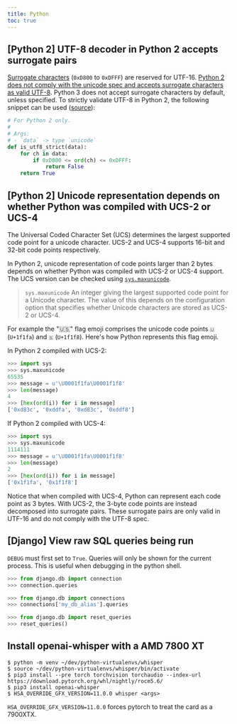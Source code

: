 ```yaml
---
title: Python
toc: true
---
```


## [Python 2] UTF-8 decoder in Python 2 accepts surrogate pairs

[Surrogate characters](https://unicodebook.readthedocs.io/unicode_encodings.html#utf-16-surrogate-pairs)
(`0xD800` to `0xDFFF`) are reserved for UTF-16. [Python 2 does not comply with
the unicode spec and accepts surrogate characters as valid
UTF-8](https://bugs.python.org/issue26260). Python 3 does not accept surrogate
characters by default, unless specified. To strictly validate UTF-8 in Python
2, the following snippet can be used ([source](https://unicodebook.readthedocs.io/guess_encoding.html#is-utf-8)):

```python
# For Python 2 only.
#
# Args:
# - `data` -> type `unicode`
def is_utf8_strict(data):
    for ch in data:
        if 0xD800 <= ord(ch) <= 0xDFFF:
            return False
    return True
```

## [Python 2] Unicode representation depends on whether Python was compiled with UCS-2 or UCS-4

The Universal Coded Character Set (UCS) determines the largest supported code
point for a unicode character. UCS-2 and UCS-4 supports 16-bit and 32-bit code
points respectively.

In Python 2, unicode representation of code points larger than 2 bytes depends
on whether Python was compiled with UCS-2 or UCS-4 support. The UCS version can
be checked using
[`sys.maxunicode`](https://docs.python.org/3.1/library/sys.html#sys.maxunicode).

> `sys.maxunicode`
> An integer giving the largest supported code point for a Unicode character.
> The value of this depends on the configuration option that specifies whether
> Unicode characters are stored as UCS-2 or UCS-4.

For example the "🇺🇸" flag emoji comprises the unicode code points `🇺` (`U+1f1fa`) and `🇸` (`U+1f1f8`). Here's how Python represents this flag emoji.

In Python 2 compiled with UCS-2:

```python
>>> import sys
>>> sys.maxunicode
65535
>>> message = u'\U0001f1fa\U0001f1f8'
>>> len(message)
4
>>> [hex(ord(i)) for i in message]
['0xd83c', '0xddfa', '0xd83c', '0xddf8']
```

If Python 2 compiled with UCS-4:

```python
>>> import sys
>>> sys.maxunicode
1114111
>>> message = u'\U0001f1fa\U0001f1f8'
>>> len(message)
2
>>> [hex(ord(i)) for i in message]
['0x1f1fa', '0x1f1f8']
```

Notice that when compiled with UCS-4, Python can represent each code point as 3
bytes. With UCS-2, the 3-byte code points are instead decomposed into surrogate
pairs. These surrogate pairs are only valid in UTF-16 and do not comply with
the UTF-8 spec.

## [Django] View raw SQL queries being run

`DEBUG` must first set to `True`. Queries will only be shown for the current
process. This is useful when debugging in the python shell.

```python
>>> from django.db import connection
>>> connection.queries

>>> from django.db import connections
>>> connections['my_db_alias'].queries

>>> from django.db import reset_queries
>>> reset_queries()
```

## Install openai-whisper with a AMD 7800 XT

```
$ python -m venv ~/dev/python-virtualenvs/whisper
$ source ~/dev/python-virtualenvs/whisper/bin/activate
$ pip3 install --pre torch torchvision torchaudio --index-url https://download.pytorch.org/whl/nightly/rocm5.6/
$ pip3 install openai-whisper
$ HSA_OVERRIDE_GFX_VERSION=11.0.0 whisper <args>
```

`HSA_OVERRIDE_GFX_VERSION=11.0.0` forces pytorch to treat the card as a 7900XTX.
